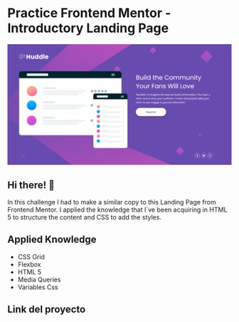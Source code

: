 # Practice Frontend Mentor - Introductory Landing Page

![Desktop Design](./images/desktop-design.png "Desktop Design")

## Hi there! :wave:

In this challenge I had to make a similar copy to this Landing Page from Frontend Mentor. I applied the knowledge that I´ve been acquiring in HTML 5 to structure the content and CSS to add the styles.

## Applied Knowledge

* CSS Grid
* Flexbox
* HTML 5
* Media Queries
* Variables Css

## Link del proyecto

